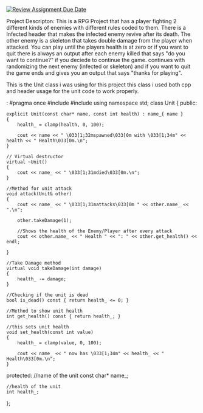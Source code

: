 [![Review Assignment Due Date](https://classroom.github.com/assets/deadline-readme-button-24ddc0f5d75046c5622901739e7c5dd533143b0c8e959d652212380cedb1ea36.svg)](https://classroom.github.com/a/UqIUAt8b)

Project Descripton:
This is a RPG Project that has a player fighting 2 different kinds of enemies with different rules coded to them. There is a Infected header that makes the infected enemy revive after its death. The other enemy is a skeleton that takes double damage from the player when attacked. You can play until the players health is at zero or if you want to quit there is always an output after each enemy killed that says "do you want to continue?" if you deciede to continue the game. continues with randomizing the next enemy (infected or skeleton) and if you want to quit the game ends and gives you an output that says "thanks for playing".

This is the Unit class i was using for this project this class i used both cpp and header usage for the unit code to work properly.

: #pragma once
#include <algorithm>
#include <iostream>
using namespace std;
class Unit
{
public:

    explicit Unit(const char* name, const int health) : name_{ name }
    {
        health_ = clamp(health, 0, 100);

        cout << name << " \033[1;32mspawned\033[0m with \033[1;34m" << health << " Health\033[0m.\n";
    }

    // Virtual destructor
    virtual ~Unit()
    {
        cout << name_ << " \033[1;31mdied\033[0m.\n";
    }

    //Method for unit attack
    void attack(Unit& other)
    {
        cout << name_ << " \033[1;31mattacks\033[0m " << other.name_ << ".\n";

        other.takeDamage(1);

        //Shows the health of the Enemy/Player after every attack
        cout << other.name_ << " Health " << ": " << other.get_health() << endl;

    }

    //Take Damage method
    virtual void takeDamage(int damage)
    {
        health_ -= damage;
    }

    //Checking if the unit is dead
    bool is_dead() const { return health_ <= 0; }

    //Method to show unit health
    int get_health() const { return health_; }

    //this sets unit health
    void set_health(const int value)
    {
        health_ = clamp(value, 0, 100);

        cout << name_ << " now has \033[1;34m" << health_ << " Health\033[0m.\n";
    }

protected:
    //name of the unit
    const char* name_;

    //health of the unit
    int health_;
};


